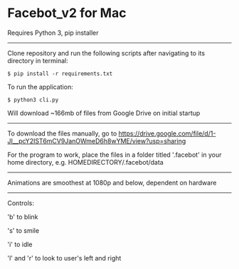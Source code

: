 # Facebot_v2 for Mac

Requires Python 3, pip installer

--------------------------------------------------------------------------------

Clone repository and run the following scripts after navigating to its directory in terminal:

`$ pip install -r requirements.txt`

To run the application:

`$ python3 cli.py`

Will download ~166mb of files from Google Drive on initial startup

--------------------------------------------------------------------------------

To download the files manually, go to https://drive.google.com/file/d/1-JI__pcY2IST6mCV9JanOWmeD6h8wYME/view?usp=sharing 

For the program to work, place the files in a folder titled '.facebot' in your home directory, e.g. HOMEDIRECTORY/.facebot/data

--------------------------------------------------------------------------------

Animations are smoothest at 1080p and below, dependent on hardware

--------------------------------------------------------------------------------

Controls:

'b' to blink

's' to smile

'i' to idle

'l' and 'r' to look to user's left and right

